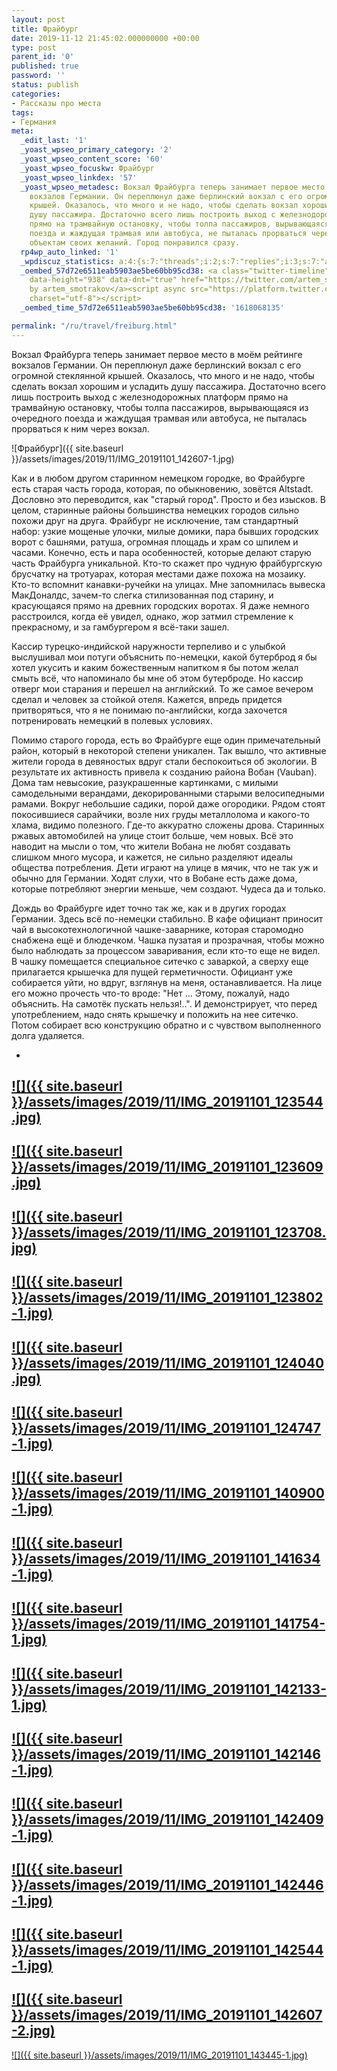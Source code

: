 ```yaml
---
layout: post
title: Фрайбург
date: 2019-11-12 21:45:02.000000000 +00:00
type: post
parent_id: '0'
published: true
password: ''
status: publish
categories:
- Рассказы про места
tags:
- Германия
meta:
  _edit_last: '1'
  _yoast_wpseo_primary_category: '2'
  _yoast_wpseo_content_score: '60'
  _yoast_wpseo_focuskw: Фрайбург
  _yoast_wpseo_linkdex: '57'
  _yoast_wpseo_metadesc: Вокзал Фрайбурга теперь занимает первое место в моём рейтинге
    вокзалов Германии. Он переплюнул даже берлинский вокзал с его огромной стеклянной
    крышей. Оказалось, что много и не надо, чтобы сделать вокзал хорошим и усладить
    душу пассажира. Достаточно всего лишь построить выход с железнодорожных платформ
    прямо на трамвайную остановку, чтобы толпа пассажиров, вырывающаяся из очередного
    поезда и жаждущая трамвая или автобуса, не пыталась прорваться через вокзал к
    объектам своих желаний. Город понравился сразу.
  rp4wp_auto_linked: '1'
  _wpdiscuz_statistics: a:4:{s:7:"threads";i:2;s:7:"replies";i:3;s:7:"authors";i:3;s:14:"recent_authors";a:3:{i:0;O:8:"stdClass":3:{s:20:"comment_author_email";s:22:"ptushkin.job@gmail.com";s:14:"comment_author";s:14:"Алексей";s:7:"user_id";s:1:"0";}i:1;O:8:"stdClass":3:{s:20:"comment_author_email";s:25:"artem.smotrakov@gmail.com";s:14:"comment_author";s:5:"Artem";s:7:"user_id";s:1:"1";}i:2;O:8:"stdClass":3:{s:20:"comment_author_email";s:21:"m_savitskaya_@mail.ru";s:14:"comment_author";s:12:"Марина";s:7:"user_id";s:1:"0";}}}
  _oembed_57d72e6511eab5903ae5be60bb95cd38: <a class="twitter-timeline" data-width="625"
    data-height="938" data-dnt="true" href="https://twitter.com/artem_smotrakov?ref_src=twsrc%5Etfw">Tweets
    by artem_smotrakov</a><script async src="https://platform.twitter.com/widgets.js"
    charset="utf-8"></script>
  _oembed_time_57d72e6511eab5903ae5be60bb95cd38: '1618068135'

permalink: "/ru/travel/freiburg.html"
---
```



Вокзал Фрайбурга теперь занимает первое место в моём рейтинге вокзалов Германии. Он переплюнул даже берлинский вокзал с его огромной стеклянной крышей. Оказалось, что много и не надо, чтобы сделать вокзал хорошим и усладить душу пассажира. Достаточно всего лишь построить выход с железнодорожных платформ прямо на трамвайную остановку, чтобы толпа пассажиров, вырывающаяся из очередного поезда и жаждущая трамвая или автобуса, не пыталась прорваться к ним через вокзал.





![Фрайбург]({{ site.baseurl }}/assets/images/2019/11/IMG_20191101_142607-1.jpg)



  
  




Как и в любом другом старинном немецком городке, во Фрайбурге есть старая часть города, которая, по обыкновению, зовётся Altstadt. Дословно это переводится, как "старый город". Просто и без изысков. В целом, старинные районы большинства немецких городов сильно похожи друг на друга. Фрайбург не исключение, там стандартный набор: узкие мощеные улочки, милые домики, пара бывших городских ворот с башнями, ратуша, огромная площадь и храм со шпилем и часами. Конечно, есть и пара особенностей, которые делают старую часть Фрайбурга уникальной. Кто-то скажет про чудную фрайбургскую брусчатку на тротуарах, которая местами даже похожа на мозаику. Кто-то вспомнит канавки-ручейки на улицах. Мне запомнилась вывеска МакДоналдс, зачем-то слегка стилизованная под старину, и красующаяся прямо на древних городских воротах. Я даже немного расстроился, когда её увидел, однако, жор затмил стремление к прекрасному, и за гамбургером я всё-таки зашел.





Кассир турецко-индийской наружности терпеливо и с улыбкой выслушивал мои потуги объяснить по-немецки, какой бутерброд я бы хотел укусить и каким божественным напитком я бы потом желал смыть всё, что напоминало бы мне об этом бутерброде. Но кассир отверг мои старания и перешел на английский. То же самое вечером сделал и человек за стойкой отеля. Кажется, впредь придется притворяться, что я не понимаю по-английски, когда захочется потренировать немецкий в полевых условиях.





Помимо старого города, есть во Фрайбурге еще один примечательный район, который в некоторой степени уникален. Так вышло, что активные жители города в девяностых вдруг стали беспокоиться об экологии. В результате их активность привела к созданию района Вобан (Vauban). Дома там невысокие, разукрашенные картинками, с милыми самодельными верандами, декорированными старыми велосипедными рамами. Вокруг небольшие садики, порой даже огородики. Рядом стоят покосившиеся сарайчики, возле них груды металлолома и какого-то хлама, видимо полезного. Где-то аккуратно сложены дрова. Старинных ржавых автомобилей на улице стоит больше, чем новых. Всё это наводит на мысли о том, что жители Вобана не любят создавать слишком много мусора, и кажется, не сильно разделяют идеалы общества потребления. Дети играют на улице в мячик, что не так уж и обычно для Германии. Ходят слухи, что в Вобане есть даже дома, которые потребляют энергии меньше, чем создают. Чудеса да и только.





Дождь во Фрайбурге идет точно так же, как и в других городах Германии. Здесь всё по-немецки стабильно. В кафе официант приносит чай в высокотехнологичной чашке-заварнике, которая старомодно снабжена ещё и блюдечком. Чашка пузатая и прозрачная, чтобы можно было наблюдать за процессом заваривания, если кто-то еще не видел. В чашку помещается специальное ситечко с заваркой, а сверху еще прилагается крышечка для пущей герметичности. Официант уже собирается уйти, но вдруг, взглянув на меня, останавливается. На лице его можно прочесть что-то вроде: "Нет ... Этому, пожалуй, надо объяснить. На самотёк пускать нельзя!..". И демонстрирует, что перед употреблением, надо снять крышечку и положить на нее ситечко. Потом собирает всю конструкцию обратно и с чувством выполненного долга удаляется.





- 
[![]({{ site.baseurl }}/assets/images/2019/11/IMG_20191101_123544.jpg)](/wp-content/uploads/2019/11/IMG_20191101_123544.jpg)
- 
[![]({{ site.baseurl }}/assets/images/2019/11/IMG_20191101_123609.jpg)](/wp-content/uploads/2019/11/IMG_20191101_123609.jpg)
- 
[![]({{ site.baseurl }}/assets/images/2019/11/IMG_20191101_123708.jpg)](/wp-content/uploads/2019/11/IMG_20191101_123708.jpg)
- 
[![]({{ site.baseurl }}/assets/images/2019/11/IMG_20191101_123802-1.jpg)](/wp-content/uploads/2019/11/IMG_20191101_123802-1.jpg)
- 
[![]({{ site.baseurl }}/assets/images/2019/11/IMG_20191101_124040.jpg)](/wp-content/uploads/2019/11/IMG_20191101_124040.jpg)
- 
[![]({{ site.baseurl }}/assets/images/2019/11/IMG_20191101_124747-1.jpg)](/wp-content/uploads/2019/11/IMG_20191101_124747-1.jpg)
- 
[![]({{ site.baseurl }}/assets/images/2019/11/IMG_20191101_140900-1.jpg)](/wp-content/uploads/2019/11/IMG_20191101_140900-1.jpg)
- 
[![]({{ site.baseurl }}/assets/images/2019/11/IMG_20191101_141634-1.jpg)](/wp-content/uploads/2019/11/IMG_20191101_141634-1.jpg)
- 
[![]({{ site.baseurl }}/assets/images/2019/11/IMG_20191101_141754-1.jpg)](/wp-content/uploads/2019/11/IMG_20191101_141754-1.jpg)
- 
[![]({{ site.baseurl }}/assets/images/2019/11/IMG_20191101_142133-1.jpg)](/wp-content/uploads/2019/11/IMG_20191101_142133-1.jpg)
- 
[![]({{ site.baseurl }}/assets/images/2019/11/IMG_20191101_142146-1.jpg)](/wp-content/uploads/2019/11/IMG_20191101_142146-1.jpg)
- 
[![]({{ site.baseurl }}/assets/images/2019/11/IMG_20191101_142409-1.jpg)](/wp-content/uploads/2019/11/IMG_20191101_142409-1.jpg)
- 
[![]({{ site.baseurl }}/assets/images/2019/11/IMG_20191101_142446-1.jpg)](/wp-content/uploads/2019/11/IMG_20191101_142446-1.jpg)
- 
[![]({{ site.baseurl }}/assets/images/2019/11/IMG_20191101_142544-1.jpg)](/wp-content/uploads/2019/11/IMG_20191101_142544-1.jpg)
- 
[![]({{ site.baseurl }}/assets/images/2019/11/IMG_20191101_142607-2.jpg)](/wp-content/uploads/2019/11/IMG_20191101_142607-2.jpg)
- 
[![]({{ site.baseurl }}/assets/images/2019/11/IMG_20191101_143445-1.jpg)](/wp-content/uploads/2019/11/IMG_20191101_143445-1.jpg)



